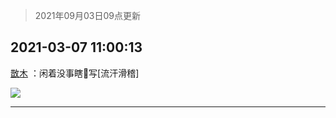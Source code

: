 > 2021年09月03日09点更新
<link rel="stylesheet" href="https://cdn.jsdelivr.net/gh/taotie6/sampleJSON@main/css/photo_show.css">


 ## 2021-03-07 11:00:13 

 [㪚木](https://www.coolapk.com/feed/25350502?shareKey=NDZmMWNjMWFhYTFiNjEzMTc3YzU~) ：闲着没事瞎🐔写[流汗滑稽] 

<div class="album">
<img class="img-item" src="http://image.coolapk.com/feed/2021/0307/11/1081091_15a2b88c_6011_6258@2302x3601.jpeg" />
</div>

 ------- 

